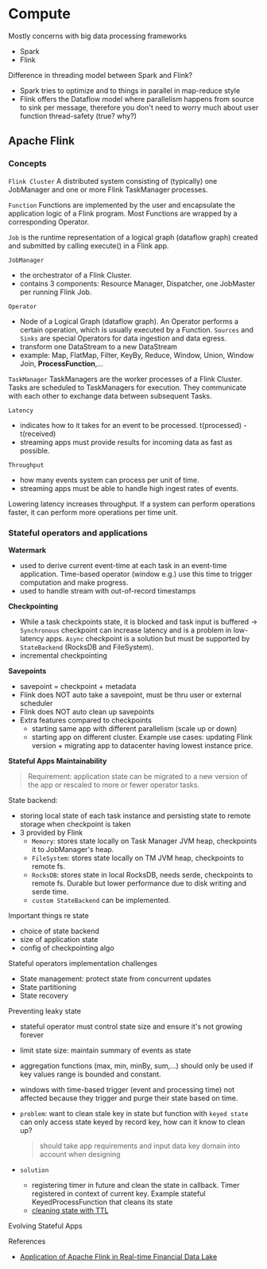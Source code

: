 # Compute

Mostly concerns with big data processing frameworks
- Spark
- Flink

Difference in threading model between Spark and Flink?
- Spark tries to optimize and to things in parallel in map-reduce style
- Flink offers the Dataflow model where parallelism happens from source to sink
per message, therefore you don't need to worry much about user function 
thread-safety (true? why?)

## Apache Flink

### Concepts

`Flink Cluster`
A distributed system consisting of (typically) one JobManager and 
one or more Flink TaskManager processes.

`Function`
Functions are implemented by the user and encapsulate the application logic of a Flink program. 
Most Functions are wrapped by a corresponding Operator.

`Job`
is the runtime representation of a logical graph (dataflow graph) created and submitted 
by calling execute() in a Flink app.

`JobManager`
- the orchestrator of a Flink Cluster.
- contains 3 components: Resource Manager, Dispatcher, one JobMaster per running Flink Job.

`Operator`
- Node of a Logical Graph (dataflow graph). An Operator performs a certain operation, 
which is usually executed by a Function. `Sources` and `Sinks` are special Operators 
for data ingestion and data egress.
- transform one DataStream to a new DataStream
- example: Map, FlatMap, Filter, KeyBy, Reduce, Window, Union, Window Join, **ProcessFunction**,...

`TaskManager`
TaskManagers are the worker processes of a Flink Cluster. 
Tasks are scheduled to TaskManagers for execution. 
They communicate with each other to exchange data between subsequent Tasks.

`Latency`
- indicates how to it takes for an event to be processed. t(processed) - t(received)
- streaming apps must provide results for incoming data as fast as possible.

`Throughput`
- how many events system can process per unit of time.
- streaming apps must be able to handle high ingest rates of events.

Lowering latency increases throughput. If a system can perform operations faster,
it can perform more operations per time unit.

### Stateful operators and applications

**Watermark**
- used to derive current event-time at each task in an event-time application.
Time-based operator (window e.g.) use this time to trigger computation and make progress.
- used to handle stream with out-of-record timestamps

**Checkpointing**
- While a task checkpoints state, it is blocked and task input is buffered -> `Synchronous` checkpoint
can increase latency and is a problem in low-latency apps. `Async` checkpoint is a solution but
must be supported by `StateBackend` (RocksDB and FileSystem).
- incremental checkpointing

**Savepoints**
- savepoint = checkpoint + metadata
- Flink does NOT auto take a savepoint, must be thru user or external scheduler
- Flink does NOT auto clean up savepoints
- Extra features compared to checkpoints
  - starting same app with different parallelism (scale up or down)
  - starting app on different cluster. Example use cases: updating Flink version + 
  migrating app to datacenter having lowest instance price.

**Stateful Apps Maintainability**
> Requirement: application state can be migrated to a new version of the app or rescaled to more
> or fewer operator tasks.

State backend: 
- storing local state of each task instance
and persisting state to remote storage when checkpoint is taken
- 3 provided by Flink
  - `Memory`: stores state locally on Task Manager JVM heap, checkpoints it to JobManager's heap.
  - `FileSystem`: stores state locally on TM JVM heap, checkpoints to remote fs.
  - `RocksDB`: stores state in local RocksDB, needs serde, checkpoints to remote fs.
  Durable but lower performance due to disk writing and serde time.
  - `custom StateBackend` can be implemented.

Important things re state
- choice of state backend
- size of application state
- config of checkpointing algo

Stateful operators implementation challenges
- State management: protect state from concurrent updates
- State partitioning
- State recovery

Preventing leaky state
- stateful operator must control state size and ensure it's not growing forever
- limit state size: maintain summary of events as state
- aggregation functions (max, min, minBy, sum,...) should only be used if 
key values range is bounded and constant.
- windows with time-based trigger (event and processing time) not affected
because they trigger and purge their state based on time.
- `problem`: want to clean stale key in state but function with `keyed state`
can only access state keyed by record key, how can it know to clean up?

    > should take app requirements and input data key domain into account when designing

- `solution`
  - registering timer in future and clean the state in callback.
  Timer registered in context of current key. 
  Example stateful KeyedProcessFunction that cleans its state
  - [cleaning state with TTL](https://issues.apache.org/jira/browse/FLINK-10471)

Evolving Stateful Apps


References
- [Application of Apache Flink in Real-time Financial Data Lake](https://www.alibabacloud.com/blog/application-of-apache-flink-in-real-time-financial-data-lake_597529)